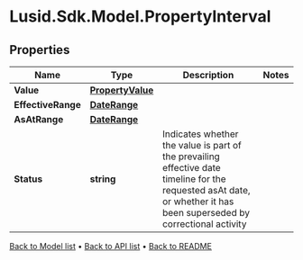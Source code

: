 # Lusid.Sdk.Model.PropertyInterval

## Properties

Name | Type | Description | Notes
------------ | ------------- | ------------- | -------------
**Value** | [**PropertyValue**](PropertyValue.md) |  | 
**EffectiveRange** | [**DateRange**](DateRange.md) |  | 
**AsAtRange** | [**DateRange**](DateRange.md) |  | 
**Status** | **string** | Indicates whether the value is part of the prevailing effective date timeline for the requested asAt date, or whether it has been superseded by correctional activity | 

[Back to Model list](../README.md#documentation-for-models) &#8226; [Back to API list](../README.md#documentation-for-api-endpoints) &#8226; [Back to README](../README.md)

